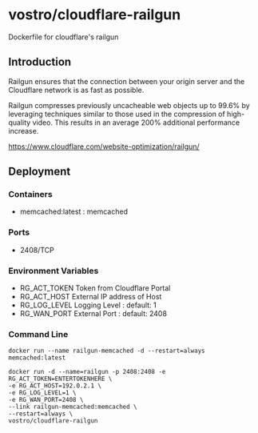 # vostro/cloudflare-railgun
Dockerfile for cloudflare's railgun

## Introduction
Railgun ensures that the connection between your origin server and the Cloudflare network is as fast as possible.

Railgun compresses previously uncacheable web objects up to 99.6% by leveraging techniques similar to those used in the compression of high-quality video. This results in an average 200% additional performance increase.

https://www.cloudflare.com/website-optimization/railgun/

## Deployment

### Containers
 - memcached:latest : memcached

### Ports
 - 2408/TCP

### Environment Variables
 - RG_ACT_TOKEN   Token from Cloudflare Portal
 - RG_ACT_HOST    External IP address of Host
 - RG_LOG_LEVEL   Logging Level : default: 1
 - RG_WAN_PORT    External Port : default: 2408
 
### Command Line
 ``` 
 docker run --name railgun-memcached -d --restart=always memcached:latest
 
 docker run -d --name=railgun -p 2408:2408 -e RG_ACT_TOKEN=ENTERTOKENHERE \
 -e RG_ACT_HOST=192.0.2.1 \
 -e RG_LOG_LEVEL=1 \
 -e RG_WAN_PORT=2408 \
 --link railgun-memcached:memcached \
 --restart=always \
 vostro/cloudflare-railgun
 ```
